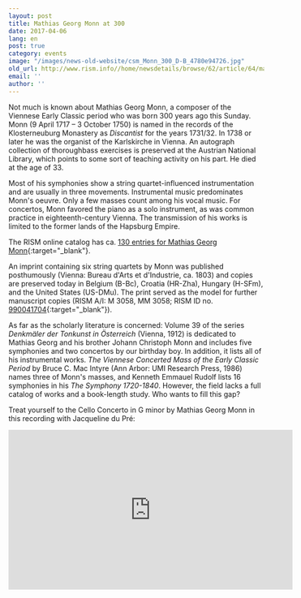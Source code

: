 ```yaml
---
layout: post
title: Mathias Georg Monn at 300
date: 2017-04-06
lang: en
post: true
category: events
image: "/images/news-old-website/csm_Monn_300_D-B_4780e94726.jpg"
old_url: http://www.rism.info//home/newsdetails/browse/62/article/64/mathias-georg-monn-at-300.html
email: ''
author: ''
---
```



Not much is known about Mathias Georg Monn, a composer of the Viennese Early Classic period who was born 300 years ago this Sunday. Monn (9 April 1717 – 3 October 1750) is named in the records of the Klosterneuburg Monastery as _Discantist_ for the years 1731/32. In 1738 or later he was the organist of the Karlskirche in Vienna. An autograph collection of thoroughbass exercises is preserved at the Austrian National Library, which points to some sort of teaching activity on his part. He died at the age of 33.

Most of his symphonies show a string quartet-influenced instrumentation and are usually in three movements. Instrumental music predominates Monn's oeuvre. Only a few masses count among his vocal music. For concertos, Monn favored the piano as a solo instrument, as was common practice in eighteenth-century Vienna. The transmission of his works is limited to the former lands of the Hapsburg Empire.

The RISM online catalog has ca. [130 entries for Mathias Georg Monn](https://opac.rism.info/search?View=rism&author=Mathias+Monn){:target="_blank"}.

An imprint containing six string quartets by Monn was published posthumously (Vienna: Bureau d'Arts et d'Industrie, ca. 1803) and copies are preserved today in Belgium (B-Bc), Croatia (HR-Zha), Hungary (H-SFm), and the United States (US-DMu). The print served as the model for further manuscript copies (RISM A/I: M 3058, MM 3058; RISM ID no. [990041704](https://opac.rism.info/search?id=00000990041704){:target="_blank"}).

As far as the scholarly literature is concerned: Volume 39 of the series _Denkmäler der Tonkunst in Österreich_ (Vienna, 1912) is dedicated to Mathias Georg and his brother Johann Christoph Monn and includes five symphonies and two concertos by our birthday boy. In addition, it lists all of his instrumental works. _The Viennese Concerted Mass of the Early Classic Period_ by Bruce C. Mac Intyre (Ann Arbor: UMI Research Press, 1986) names three of Monn's masses, and Kenneth Emmauel Rudolf lists 16 symphonies in his _The Symphony 1720-1840_. However, the field lacks a full catalog of works and a book-length study. Who wants to fill this gap?

Treat yourself to the Cello Concerto in G minor by Mathias Georg Monn in this recording with Jacqueline du Pré:

<iframe width="560" height="315" src="https://www.youtube.com/embed/Jo35eBBCkK0" frameborder="0" allowfullscreen></iframe>


<script type="text/javascript">var switchTo5x=true;</script><script type="text/javascript" src="http://w.sharethis.com/button/buttons.js"></script><script type="text/javascript">stLight.options({publisher: "9b601438-1ce1-49d8-bfd7-9cff5df54c17", doNotHash: false, doNotCopy: false, hashAddressBar: false});</script>